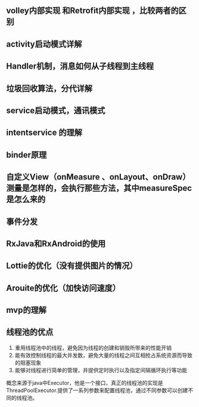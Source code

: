 ## volley内部实现 和Retrofit内部实现 ，比较两者的区别

## activity启动模式详解

## Handler机制，消息如何从子线程到主线程

## 垃圾回收算法，分代详解

## service启动模式，通讯模式

## intentservice 的理解

## binder原理

## 自定义View（onMeasure 、onLayout、onDraw）测量是怎样的，会执行那些方法，其中measureSpec是怎么来的

## 事件分发

## RxJava和RxAndroid的使用

## Lottie的优化（没有提供图片的情况）

## Arouite的优化（加快访问速度）

## mvp的理解

## 线程池的优点

1. 重用线程池中的线程，避免因为线程的创建和销毁所带来的性能开销
2. 能有效控制线程的最大并发数，避免大量的线程之间互相抢占系统资源而导致的阻塞现象
3. 能够对线程进行简单的管理，并提供定时执行以及指定间隔循环执行等功能

概念来源于java中Executor，他是一个接口，真正的线程池的实现是ThreadPoolExecutor.提供了一系列参数来配置线程池，通过不同参数可以创建不同的线程池。